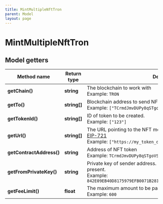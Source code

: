 ```yaml
---
title: MintMultipleNftTron
parent: Model
layout: page
---
```


# MintMultipleNftTron

## Model getters

Method name | Return type | Description | Notes
------------ | ------------- | ------------- | -------------
**getChain()** | **string** | The blockchain to work with <br>Example: `TRON` |
**getTo()** | **string[]** | Blockchain address to send NFT token to. <br>Example: `["TCrmdJmvDUPy8qSTgoVStF51yWm6VUh5yQ"]` |
**getTokenId()** | **string[]** | ID of token to be created. <br>Example: `["123"]` |
**getUrl()** | **string[]** | The URL pointing to the NFT metadata; for more information, see <a href="https://eips.ethereum.org/EIPS/eip-721#specification" target="_blank">EIP-721</a> <br>Example: `["https://my_token_data.com"]` |
**getContractAddress()** | **string** | Address of NFT token <br>Example: `TCrmdJmvDUPy8qSTgoVStF51yWm6VUh5yQ` |
**getFromPrivateKey()** | **string** | Private key of sender address. Private key, or signature Id must be present. <br>Example: `842E09EB40D8175979EFB0071B28163E11AED0F14BDD84090A4CEFB936EF5701` |
**getFeeLimit()** | **float** | The maximum amount to be paid as the transaction fee (in TRX) <br>Example: `600` |

